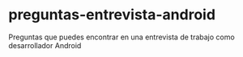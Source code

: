 # preguntas-entrevista-android
Preguntas que puedes encontrar en una entrevista de trabajo como desarrollador Android 
